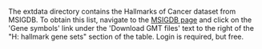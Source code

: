 The extdata directory contains the Hallmarks of Cancer dataset from MSIGDB. To 
obtain this list, navigate to the [MSIGDB page](https://www.gsea-msigdb.org/gsea/msigdb/collections.jsp) and click on 
the 'Gene symbols' link under the 'Download GMT files' text to the right of the
"H: hallmark gene sets" section of the table. Login is required, but free. 
